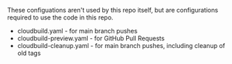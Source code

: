 These configuations aren't used by this repo itself, but are configurations required to use the code in this repo. 

 * cloudbuild.yaml - for main branch pushes
 * cloudbuild-preview.yaml - for GitHub Pull Requests
 * cloudbuild-cleanup.yaml - for main branch pushes, including cleanup of old tags
